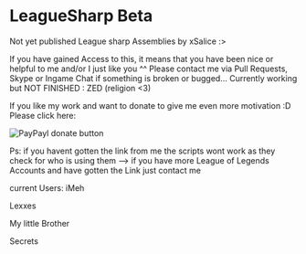 LeagueSharp Beta
===============
Not yet published League sharp Assemblies by xSalice :>

If you have gained Access to this, it means that you have been nice or helpful to me and/or I just like you ^^
Please contact me via Pull Requests, Skype or Ingame Chat if something is broken or bugged... 
Currently working but NOT FINISHED : ZED (religion <3)

If you like my work and want to donate to give me even more motivation :D Please click here:

<img src="https://camo.githubusercontent.com/c9414f20b9db49c3160b9723ef2c6847976de055/687474703a2f2f696d672e736869656c64732e696f2f62616467652f70617970616c2d646f6e6174652d79656c6c6f772e7376673f7374796c653d666c6174" alt="PayPayl donate button" data-canonical-src="http://img.shields.io/badge/paypal-donate-yellow.svg?style=flat" style="max-width:100%;">

Ps: if you havent gotten the link from me the scripts wont work as they check for who is using them --> if you have more League of Legends Accounts and have gotten the Link just contact me 

current Users:
iMeh

Lexxes

My little Brother

Secrets
